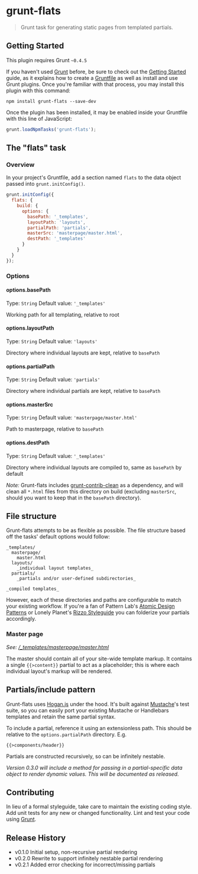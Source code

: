 
# grunt-flats

> Grunt task for generating static pages from templated partials.

## Getting Started
This plugin requires Grunt `~0.4.5`

If you haven't used [Grunt](http://gruntjs.com/) before, be sure to check out the [Getting Started](http://gruntjs.com/getting-started) guide, as it explains how to create a [Gruntfile](http://gruntjs.com/sample-gruntfile) as well as install and use Grunt plugins. Once you're familiar with that process, you may install this plugin with this command:

```shell
npm install grunt-flats --save-dev
```

Once the plugin has been installed, it may be enabled inside your Gruntfile with this line of JavaScript:

```js
grunt.loadNpmTasks('grunt-flats');
```

## The "flats" task

### Overview
In your project's Gruntfile, add a section named `flats` to the data object passed into `grunt.initConfig()`.

```js
grunt.initConfig({
  flats: {
    build: {
      options: {
        basePath: '_templates',
        layoutPath: 'layouts',
        partialPath: 'partials',
        masterSrc: 'masterpage/master.html',
        destPath: '_templates'
      }
    }
  }
});
```

### Options

#### options.basePath
Type: `String`
Default value: `'_templates'`

Working path for all templating, relative to root

#### options.layoutPath
Type: `String`
Default value: `'layouts'`

Directory where individual layouts are kept, relative to `basePath`

#### options.partialPath
Type: `String`
Default value: `'partials'`

Directory where individual partials are kept, relative to `basePath`

#### options.masterSrc
Type: `String`
Default value: `'masterpage/master.html'`

Path to masterpage, relative to `basePath`

#### options.destPath
Type: `String`
Default value: `'_templates'`

Directory where individual layouts are compiled to, same as `basePath` by default

*Note:* Grunt-flats includes [grunt-contrib-clean](https://github.com/gruntjs/grunt-contrib-clean) as a dependency, and will clean all `*.html` files from this directory on build (excluding `masterSrc`, should you want to keep that in the `basePath` directory).

## File structure

Grunt-flats attempts to be as flexible as possible. The file structure based off the tasks' default options would follow:

```
_templates/
  masterpage/
    master.html
  layouts/
    _individual layout templates_
  partials/
    _partials and/or user-defined subdirectories_

_compiled templates_
```

However, each of these directories and paths are configurable to match your existing workflow. If you're a fan of Pattern Lab's [Atomic Design Patterns](http://patternlab.io/docs/pattern-organization.html) or Lonely Planet's [Rizzo Styleguide](http://rizzo.lonelyplanet.com/styleguide) you can folderize your partials accordingly.

### Master page

_See: [/_templates/masterpage/master.html](https://github.com/adamduncan/grunt-flats/blob/master/_templates/masterpage/master.html)_

The master should contain all of your site-wide template markup. It contains a single `{{>content}}` partial to act as a placeholder; this is where each individual layout's markup will be rendered.

## Partials/include pattern

Grunt-flats uses [Hogan.js](http://twitter.github.io/hogan.js/) under the hood. It's built against [Mustache](http://mustache.github.io/mustache.5.html)'s test suite, so you can easily port your existing Mustache or Handlebars templates and retain the same partial syntax.

To include a partial, reference it using an extensionless path. This should be relative to the `options.partialPath` directory. E.g.

```
{{>components/header}}
```

Partials are constructed recursively, so can be infinitely nestable.

_Version 0.3.0 will include a method for passing in a partial-specific data object to render dynamic values. This will be documented as released._


## Contributing
In lieu of a formal styleguide, take care to maintain the existing coding style. Add unit tests for any new or changed functionality. Lint and test your code using [Grunt](http://gruntjs.com/).

## Release History
- v0.1.0 Initial setup, non-recursive partial rendering
- v0.2.0 Rewrite to support infinitely nestable partial rendering
- v0.2.1 Added error checking for incorrect/missing partials 